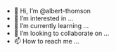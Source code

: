 - 👋 Hi, I’m @albert-thomson
- 👀 I’m interested in ...
- 🌱 I’m currently learning ...
- 💞️ I’m looking to collaborate on ...
- 📫 How to reach me ...

<!---
albert-thomson/albert-thomson is a ✨ special ✨ repository because its `README.md` (this file) appears on your GitHub profile.
You can click the Preview link to take a look at your changes.
--->

